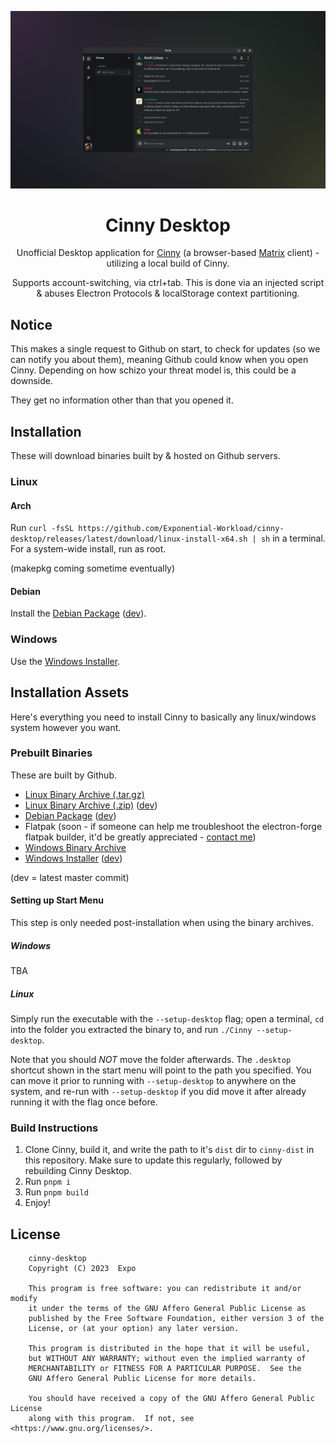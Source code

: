 <div align="center">

![Cinny Desktop on GNOME 45](./cinny-desktop-promo.png)

# Cinny Desktop

Unofficial Desktop application for [Cinny](https://cinny.in/) (a browser-based [Matrix](https://matrix.org) client) - utilizing a local build of Cinny.

Supports account-switching, via ctrl+tab. This is done via an injected script & abuses Electron Protocols & localStorage context partitioning.

</div>

## Notice

This makes a single request to Github on start, to check for updates (so we can notify you about them), meaning Github could know when you open Cinny. Depending on how schizo your threat model is, this could be a downside.

They get no information other than that you opened it.

## Installation

These will download binaries built by & hosted on Github servers.

### Linux

#### Arch

Run `curl -fsSL https://github.com/Exponential-Workload/cinny-desktop/releases/latest/download/linux-install-x64.sh | sh` in a terminal. For a system-wide install, run as root.

(makepkg coming sometime eventually)

#### Debian

Install the [Debian Package](https://github.com/Exponential-Workload/cinny-desktop/releases/latest/download/debian-x64.deb) ([dev](https://gh.expo.moe/cinny-desktop/_build/ubunut/make/deb/x64/)).

### Windows

Use the [Windows Installer](https://github.com/Exponential-Workload/cinny-desktop/releases/latest/download/windows-setup-x64.exe).

## Installation Assets

Here's everything you need to install Cinny to basically any linux/windows system however you want.

### Prebuilt Binaries

These are built by Github.

- [Linux Binary Archive (.tar.gz)](https://github.com/Exponential-Workload/cinny-desktop/releases/latest/download/linux-bin-x64.tar.gz)
- [Linux Binary Archive (.zip)](https://github.com/Exponential-Workload/cinny-desktop/releases/latest/download/linux-bin-x64.zip) ([dev](https://gh.expo.moe/cinny-desktop/_build/ubunut/make/zip/linux/x64/))
- [Debian Package](https://github.com/Exponential-Workload/cinny-desktop/releases/latest/download/debian-x64.deb) ([dev](https://gh.expo.moe/cinny-desktop/_build/ubunut/make/deb/x64/))
- Flatpak (soon - if someone can help me troubleshoot the electron-forge flatpak builder, it'd be greatly appreciated - [contact me](https://matrix.to/#/@3xpo:matrix.org))
- [Windows Binary Archive](https://github.com/Exponential-Workload/cinny-desktop/releases/latest/download/windows-bin-x64.zip)
- [Windows Installer](https://github.com/Exponential-Workload/cinny-desktop/releases/latest/download/windows-setup-x64.exe) ([dev](https://gh.expo.moe/cinny-desktop/_build/window/make/squirrel.windows/x64/))

(dev = latest master commit)

#### Setting up Start Menu

This step is only needed post-installation when using the binary archives.

##### Windows

TBA

##### Linux

Simply run the executable with the `--setup-desktop` flag; open a terminal, `cd` into the folder you extracted the binary to, and run `./Cinny --setup-desktop`.

Note that you should _NOT_ move the folder afterwards. The `.desktop` shortcut shown in the start menu will point to the path you specified. You can move it prior to running with `--setup-desktop` to anywhere on the system, and re-run with `--setup-desktop` if you did move it after already running it with the flag once before.

### Build Instructions

1. Clone Cinny, build it, and write the path to it's `dist` dir to `cinny-dist` in this repository. Make sure to update this regularly, followed by rebuilding Cinny Desktop.
2. Run `pnpm i`
3. Run `pnpm build`
4. Enjoy!

## License

        cinny-desktop
        Copyright (C) 2023  Expo

        This program is free software: you can redistribute it and/or modify
        it under the terms of the GNU Affero General Public License as
        published by the Free Software Foundation, either version 3 of the
        License, or (at your option) any later version.

        This program is distributed in the hope that it will be useful,
        but WITHOUT ANY WARRANTY; without even the implied warranty of
        MERCHANTABILITY or FITNESS FOR A PARTICULAR PURPOSE.  See the
        GNU Affero General Public License for more details.

        You should have received a copy of the GNU Affero General Public License
        along with this program.  If not, see <https://www.gnu.org/licenses/>.

